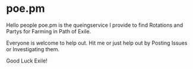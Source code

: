 # poe.pm
Hello people poe.pm is the queingservice I provide to find Rotations and Partys for Farming in Path of Exile.

Everyone is welcome to help out. Hit me or just help out by Posting Issues or Investigating them. 

Good Luck Exile!
